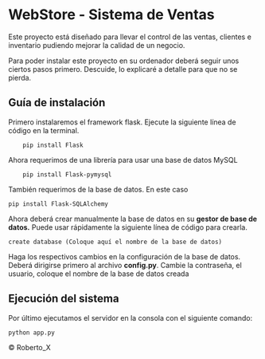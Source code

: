 # WebStore - Sistema de Ventas

Este proyecto está diseñado para llevar el control de las ventas, clientes e inventario pudiendo mejorar la calidad de un negocio.

Para poder instalar este proyecto en su ordenador deberá seguir unos ciertos pasos primero. Descuide, lo explicaré a detalle para que no se pierda.

## Guía de instalación 
 Primero instalaremos el framework flask. Ejecute la siguiente línea de código en la terminal.

```
    pip install Flask
```
Ahora requerimos de una librería para usar una base de datos MySQL
```
    pip install Flask-pymysql
```
También requerimos de la base de datos. En este caso 
```
pip install Flask-SQLAlchemy
```

Ahora deberá crear manualmente la base de datos en su **gestor de base de datos.** Puede usar rápidamente la siguiente línea de código para crearla.
```
create database (Coloque aquí el nombre de la base de datos)
```

Haga los respectivos cambios en la configuración de la base de datos. Deberá dirigirse primero al archivo **config.py**. Cambie la contraseña, el usuario, coloque el nombre de la base de datos creada

## Ejecución del sistema
Por último ejecutamos el servidor en la consola con el siguiente comando:
```
python app.py
```

© Roberto_X